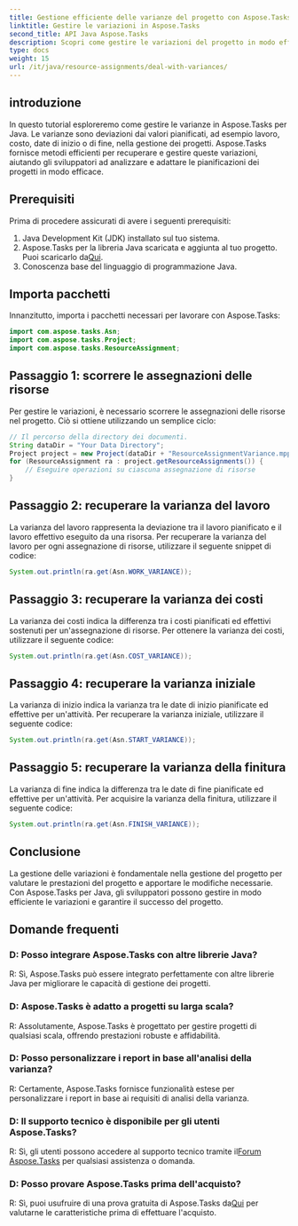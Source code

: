 ```yaml
---
title: Gestione efficiente delle varianze del progetto con Aspose.Tasks
linktitle: Gestire le variazioni in Aspose.Tasks
second_title: API Java Aspose.Tasks
description: Scopri come gestire le variazioni del progetto in modo efficiente con Aspose.Tasks per Java. Gestisci facilmente le variazioni di lavoro, costi, inizio e fine.
type: docs
weight: 15
url: /it/java/resource-assignments/deal-with-variances/
---
```

## introduzione
In questo tutorial esploreremo come gestire le varianze in Aspose.Tasks per Java. Le varianze sono deviazioni dai valori pianificati, ad esempio lavoro, costo, date di inizio o di fine, nella gestione dei progetti. Aspose.Tasks fornisce metodi efficienti per recuperare e gestire queste variazioni, aiutando gli sviluppatori ad analizzare e adattare le pianificazioni dei progetti in modo efficace.
## Prerequisiti
Prima di procedere assicurati di avere i seguenti prerequisiti:
1. Java Development Kit (JDK) installato sul tuo sistema.
2.  Aspose.Tasks per la libreria Java scaricata e aggiunta al tuo progetto. Puoi scaricarlo da[Qui](https://releases.aspose.com/tasks/java/).
3. Conoscenza base del linguaggio di programmazione Java.
## Importa pacchetti
Innanzitutto, importa i pacchetti necessari per lavorare con Aspose.Tasks:
```java
import com.aspose.tasks.Asn;
import com.aspose.tasks.Project;
import com.aspose.tasks.ResourceAssignment;

```
## Passaggio 1: scorrere le assegnazioni delle risorse
Per gestire le variazioni, è necessario scorrere le assegnazioni delle risorse nel progetto. Ciò si ottiene utilizzando un semplice ciclo:
```java
// Il percorso della directory dei documenti.
String dataDir = "Your Data Directory";
Project project = new Project(dataDir + "ResourceAssignmentVariance.mpp");
for (ResourceAssignment ra : project.getResourceAssignments()) {
    // Eseguire operazioni su ciascuna assegnazione di risorse
}
```
## Passaggio 2: recuperare la varianza del lavoro
La varianza del lavoro rappresenta la deviazione tra il lavoro pianificato e il lavoro effettivo eseguito da una risorsa. Per recuperare la varianza del lavoro per ogni assegnazione di risorse, utilizzare il seguente snippet di codice:
```java
System.out.println(ra.get(Asn.WORK_VARIANCE));
```
## Passaggio 3: recuperare la varianza dei costi
La varianza dei costi indica la differenza tra i costi pianificati ed effettivi sostenuti per un'assegnazione di risorse. Per ottenere la varianza dei costi, utilizzare il seguente codice:
```java
System.out.println(ra.get(Asn.COST_VARIANCE));
```
## Passaggio 4: recuperare la varianza iniziale
La varianza di inizio indica la varianza tra le date di inizio pianificate ed effettive per un'attività. Per recuperare la varianza iniziale, utilizzare il seguente codice:
```java
System.out.println(ra.get(Asn.START_VARIANCE));
```
## Passaggio 5: recuperare la varianza della finitura
La varianza di fine indica la differenza tra le date di fine pianificate ed effettive per un'attività. Per acquisire la varianza della finitura, utilizzare il seguente codice:
```java
System.out.println(ra.get(Asn.FINISH_VARIANCE));
```
## Conclusione
La gestione delle variazioni è fondamentale nella gestione del progetto per valutare le prestazioni del progetto e apportare le modifiche necessarie. Con Aspose.Tasks per Java, gli sviluppatori possono gestire in modo efficiente le variazioni e garantire il successo del progetto.
## Domande frequenti
### D: Posso integrare Aspose.Tasks con altre librerie Java?
R: Sì, Aspose.Tasks può essere integrato perfettamente con altre librerie Java per migliorare le capacità di gestione dei progetti.
### D: Aspose.Tasks è adatto a progetti su larga scala?
R: Assolutamente, Aspose.Tasks è progettato per gestire progetti di qualsiasi scala, offrendo prestazioni robuste e affidabilità.
### D: Posso personalizzare i report in base all'analisi della varianza?
R: Certamente, Aspose.Tasks fornisce funzionalità estese per personalizzare i report in base ai requisiti di analisi della varianza.
### D: Il supporto tecnico è disponibile per gli utenti Aspose.Tasks?
 R: Sì, gli utenti possono accedere al supporto tecnico tramite il[Forum Aspose.Tasks](https://forum.aspose.com/c/tasks/15) per qualsiasi assistenza o domanda.
### D: Posso provare Aspose.Tasks prima dell'acquisto?
 R: Sì, puoi usufruire di una prova gratuita di Aspose.Tasks da[Qui](https://releases.aspose.com/) per valutarne le caratteristiche prima di effettuare l'acquisto.